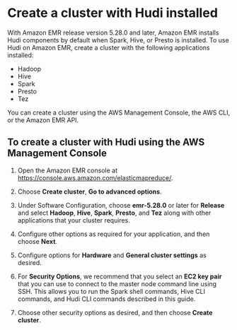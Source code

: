 # Create a cluster with Hudi installed<a name="emr-hudi-installation-and-configuration"></a>

With Amazon EMR release version 5\.28\.0 and later, Amazon EMR installs Hudi components by default when Spark, Hive, or Presto is installed\. To use Hudi on Amazon EMR, create a cluster with the following applications installed:
+ Hadoop
+ Hive
+ Spark
+ Presto
+ Tez

You can create a cluster using the AWS Management Console, the AWS CLI, or the Amazon EMR API\.

## To create a cluster with Hudi using the AWS Management Console<a name="emr-hudi-create-cluster-console"></a>

1. Open the Amazon EMR console at [https://console\.aws\.amazon\.com/elasticmapreduce/](https://console.aws.amazon.com/elasticmapreduce/)\.

1. Choose **Create cluster**, **Go to advanced options**\.

1. Under Software Configuration, choose **emr\-5\.28\.0** or later for **Release** and select **Hadoop**, **Hive**, **Spark**, **Presto**, and **Tez** along with other applications that your cluster requires\.

1. Configure other options as required for your application, and then choose **Next**\.

1. Configure options for **Hardware** and **General cluster settings** as desired\.

1. For **Security Options**, we recommend that you select an **EC2 key pair** that you can use to connect to the master node command line using SSH\. This allows you to run the Spark shell commands, Hive CLI commands, and Hudi CLI commands described in this guide\.

1. Choose other security options as desired, and then choose **Create cluster**\.